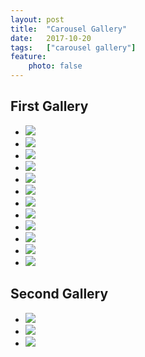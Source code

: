 ```yaml
---
layout: post
title:  "Carousel Gallery"
date:   2017-10-20
tags:   ["carousel gallery"]
feature:
    photo: false
---
```


## First Gallery

- ![](https://images.unsplash.com/photo-1441794016917-7b6933969960)
- ![](https://images.unsplash.com/photo-1496259947555-d77e1140f6c5)
- ![](https://images.unsplash.com/photo-1458699307265-ee780e8950ff)
- ![](https://images.unsplash.com/photo-1495709276535-bb4928b7b233)
- ![](https://images.unsplash.com/photo-1487012093673-1785140900da)
- ![](https://images.unsplash.com/photo-1504125130065-19cd3d71c27a)
- ![](https://images.unsplash.com/photo-1504125130065-19cd3d71c27a)
- ![](https://images.unsplash.com/photo-1507090960745-b32f65d3113a)
- ![](https://images.unsplash.com/photo-1428509774491-cfac96e12253)
- ![](https://images.unsplash.com/photo-1505899823904-b58e10d5231a)
- ![](https://images.unsplash.com/photo-1506298520202-270c44f2793a)
- ![](https://images.unsplash.com/photo-1477425429843-5bb8283c50f9)


## Second Gallery

- ![](https://images.unsplash.com/photo-1458699307265-ee780e8950ff)
- ![](https://images.unsplash.com/photo-1495709276535-bb4928b7b233)
- ![](https://images.unsplash.com/photo-1483197452165-7abc4b248905)




